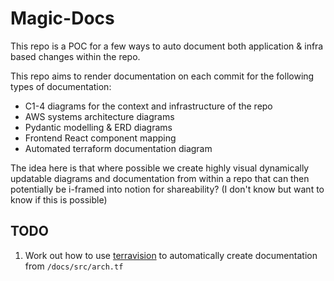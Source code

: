 # Magic-Docs
This repo is a POC for a few ways to auto document both application & infra based changes within the repo.

This repo aims to render documentation on each commit for the following types of documentation:
- C1-4 diagrams for the context and infrastructure of the repo
- AWS systems architecture diagrams
- Pydantic modelling & ERD diagrams
- Frontend React component mapping
- Automated terraform documentation diagram

The idea here is that where possible we create highly visual dynamically updatable diagrams and documentation from within a repo that can then potentially be i-framed into notion for shareability? (I don't know but want to know if this is possible)

## TODO
1. Work out how to use [terravision](https://github.com/patrickchugh/terravision) to automatically create documentation from `/docs/src/arch.tf`